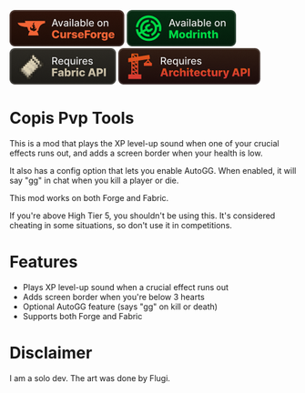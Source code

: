 [![Available on CurseForge](https://github.com/intergrav/devins-badges/blob/v3/assets/cozy/available/curseforge_64h.png?raw=true)](https://www.curseforge.com/minecraft/mc-mods/blamazing)
[![Available on Modrinth](https://github.com/intergrav/devins-badges/blob/v3/assets/cozy/available/modrinth_64h.png?raw=true)](https://modrinth.com/mod/copis-pvp-tools)
[![Requires Fabric API](https://raw.githubusercontent.com/intergrav/devins-badges/refs/heads/v3/assets/cozy/requires/fabric-api_64h.png?raw=true)](https://modrinth.com/mod/fabric-api/)
[![Requires Architectury API](https://raw.githubusercontent.com/intergrav/devins-badges/refs/heads/v3/assets/cozy/requires/architectury-api_64h.png)](https://modrinth.com/mod/architectury-api)


# Copis Pvp Tools

This is a mod that plays the XP level-up sound when one of your crucial effects runs out, and adds a screen border when your health is low.

It also has a config option that lets you enable AutoGG. When enabled, it will say "gg" in chat when you kill a player or die.

This mod works on both Forge and Fabric.

If you're above High Tier 5, you shouldn't be using this. It's considered cheating in some situations, so don't use it in competitions.

# Features

- Plays XP level-up sound when a crucial effect runs out  
- Adds screen border when you're below 3 hearts  
- Optional AutoGG feature (says "gg" on kill or death)  
- Supports both Forge and Fabric

# Disclaimer

I am a solo dev. The art was done by Flugi.
